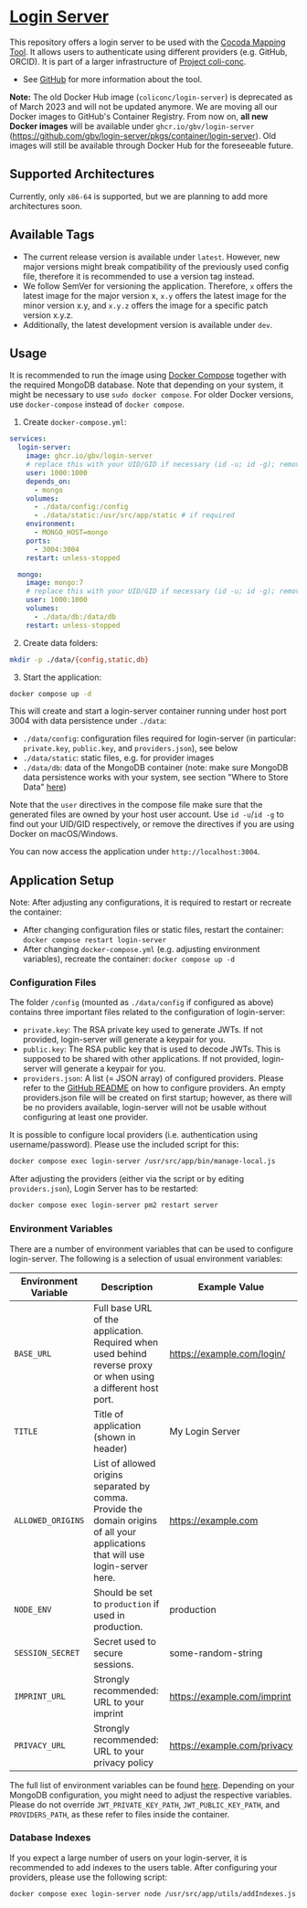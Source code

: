 # [Login Server](https://github.com/gbv/login-server)

This repository offers a login server to be used with the [Cocoda Mapping Tool](https://github.com/gbv/cocoda). It allows users to authenticate using different providers (e.g. GitHub, ORCID). It is part of a larger infrastructure of [Project coli-conc](https://coli-conc.gbv.de).

- See [GitHub](https://github.com/gbv/login-server) for more information about the tool.

**Note:** The old Docker Hub image (`coliconc/login-server`) is deprecated as of March 2023 and will not be updated anymore. We are moving all our Docker images to GitHub's Container Registry. From now on, **all new Docker images** will be available under `ghcr.io/gbv/login-server` (https://github.com/gbv/login-server/pkgs/container/login-server). Old images will still be available through Docker Hub for the foreseeable future.

## Supported Architectures
Currently, only `x86-64` is supported, but we are planning to add more architectures soon.

## Available Tags
- The current release version is available under `latest`. However, new major versions might break compatibility of the previously used config file, therefore it is recommended to use a version tag instead.
- We follow SemVer for versioning the application. Therefore, `x` offers the latest image for the major version x, `x.y` offers the latest image for the minor version x.y, and `x.y.z` offers the image for a specific patch version x.y.z.
- Additionally, the latest development version is available under `dev`.

## Usage
It is recommended to run the image using [Docker Compose](https://docs.docker.com/compose/) together with the required MongoDB database. Note that depending on your system, it might be necessary to use `sudo docker compose`. For older Docker versions, use `docker-compose` instead of `docker compose`.

1. Create `docker-compose.yml`:

```yml
services:
  login-server:
    image: ghcr.io/gbv/login-server
    # replace this with your UID/GID if necessary (id -u; id -g); remove on macOS/Windows
    user: 1000:1000
    depends_on:
      - mongo
    volumes:
      - ./data/config:/config
      - ./data/static:/usr/src/app/static # if required
    environment:
      - MONGO_HOST=mongo
    ports:
      - 3004:3004
    restart: unless-stopped

  mongo:
    image: mongo:7
    # replace this with your UID/GID if necessary (id -u; id -g); remove on macOS/Windows
    user: 1000:1000
    volumes:
      - ./data/db:/data/db
    restart: unless-stopped
```

2. Create data folders:

```bash
mkdir -p ./data/{config,static,db}
```

3. Start the application:

```bash
docker compose up -d
```

This will create and start a login-server container running under host port 3004 with data persistence under `./data`:

- `./data/config`: configuration files required for login-server (in particular: `private.key`, `public.key`, and `providers.json`), see below
- `./data/static`: static files, e.g. for provider images
- `./data/db`: data of the MongoDB container (note: make sure MongoDB data persistence works with your system, see section "Where to Store Data" [here](https://hub.docker.com/_/mongo))

Note that the `user` directives in the compose file make sure that the generated files are owned by your host user account. Use `id -u`/`id -g` to find out your UID/GID respectively, or remove the directives if you are using Docker on macOS/Windows.

You can now access the application under `http://localhost:3004`.

## Application Setup
Note: After adjusting any configurations, it is required to restart or recreate the container:
- After changing configuration files or static files, restart the container: `docker compose restart login-server`
- After changing `docker-compose.yml` (e.g. adjusting environment variables), recreate the container: `docker compose up -d`

### Configuration Files
The folder `/config` (mounted as `./data/config` if configured as above) contains three important files related to the configuration of login-server:
- `private.key`: The RSA private key used to generate JWTs. If not provided, login-server will generate a keypair for you.
- `public.key`: The RSA public key that is used to decode JWTs. This is supposed to be shared with other applications. If not provided, login-server will generate a keypair for you.
- `providers.json`: A list (= JSON array) of configured providers. Please refer to the [GitHub README](https://github.com/gbv/login-server#providers) on how to configure providers. An empty providers.json file will be created on first startup; however, as there will be no providers available, login-server will not be usable without configuring at least one provider.

It is possible to configure local providers (i.e. authentication using username/password). Please use the included script for this:
```bash
docker compose exec login-server /usr/src/app/bin/manage-local.js
```

After adjusting the providers (either via the script or by editing `providers.json`), Login Server has to be restarted:
```bash
docker compose exec login-server pm2 restart server
```

### Environment Variables
There are a number of environment variables that can be used to configure login-server. The following is a selection of usual environment variables:

| Environment Variable | Description                                                                                                                      | Example Value               |
|----------------------|----------------------------------------------------------------------------------------------------------------------------------|-----------------------------|
| `BASE_URL`           | Full base URL of the application. Required when used behind reverse proxy or when using a different host port.                   | https://example.com/login/  |
| `TITLE`              | Title of application (shown in header)                                                                                           | My Login Server             |
| `ALLOWED_ORIGINS`    | List of allowed origins separated by comma. Provide the domain origins of all your applications that will use login-server here. | https://example.com         |
| `NODE_ENV`           | Should be set to `production` if used in production.                                                                             | production                  |
| `SESSION_SECRET`     | Secret used to secure sessions.                                                                                                  | some-random-string          |
| `IMPRINT_URL`        | Strongly recommended: URL to your imprint                                                                                        | https://example.com/imprint |
| `PRIVACY_URL`        | Strongly recommended: URL to your privacy policy                                                                                 | https://example.com/privacy |

The full list of environment variables can be found [here](https://github.com/gbv/login-server#env). Depending on your MongoDB configuration, you might need to adjust the respective variables. Please do not override `JWT_PRIVATE_KEY_PATH`, `JWT_PUBLIC_KEY_PATH`, and `PROVIDERS_PATH`, as these refer to files inside the container.

### Database Indexes
If you expect a large number of users on your login-server, it is recommended to add indexes to the users table. After configuring your providers, please use the following script:
```bash
docker compose exec login-server node /usr/src/app/utils/addIndexes.js
```
